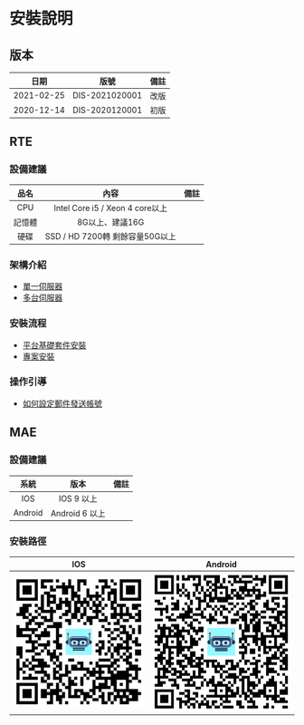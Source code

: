 # 安裝說明

## 版本

|日期|版號|備註|
|:--:|:--:|:--:|
|2021-02-25|DIS-2021020001|改版|
|2020-12-14|DIS-2020120001|初版|

## RTE

### 設備建議

|品名|內容|備註|
|:-:|:-:|:-:|
|CPU|Intel Core i5 / Xeon 4 core以上||
|記憶體|8G以上、建議16G||
|硬碟|SSD / HD 7200轉 剩餘容量50G以上||

### 架構介紹
* [單一伺服器](INSTALLS/ARCH/SINGLE/)
* [多台伺服器](INSTALLS/ARCH/MULTIPLE/)

### 安裝流程
* [平台基礎套件安裝](INSTALLS/PACKAGE/README)
* [專案安裝](INSTALLS/PROJECT/README)

### 操作引導
* [如何設定郵件發送帳號](INSTALLS/HOWTO/EMAIL/README#郵件帳號設定)

## MAE


### 設備建議

|系統|版本|備註|
|:-:|:-:|:-:|
|IOS|IOS 9 以上||
|Android|Android 6 以上||

### 安裝路徑
| IOS | Android |
|:-:|:-:|
| [![alt APP Store](img/mae-logo-ios-30.png)](https://apps.apple.com/us/app/id1489699152)  | [![alt APP Store](img/mae-logo-android-30.png)](https://play.google.com/store/apps/details?id=com.arcare.ruru.smarr)  |